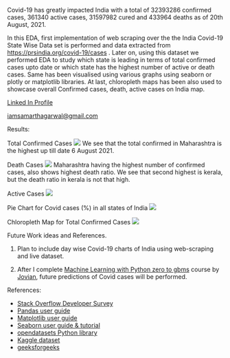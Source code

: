 Covid-19 has greatly impacted India with a total of 32393286 confirmed cases, 361340 active cases, 31597982 cured and 433964 deaths as of 20th August, 2021.

In this EDA, first implementation of web scraping over the the India Covid-19 State Wise Data set is performed and data extracted from https://prsindia.org/covid-19/cases . Later on, using this dataset we performed EDA to study which state is leading in terms of total confirmed cases upto date or which state has the highest number of active or death cases. Same has been visualised using various graphs using seaborn or plotly or matplotlib libraries. At last, chloropleth maps has been also used to showcase overall Confirmed cases, death, active cases on India map.

[Linked In Profile](https://www.linkedin.com/in/samarth-agarwal-93004a177/)

[iamsamarthagarwal@gmail.com](iamsamarthagarwal@gmail.com)

Results:

Total Confirmed Cases
<img src="https://github.com/samarth1100/Covid_19_Data_Analysis_INDIA/blob/main/Confirmed%20cases.png">
We see that the total confirmed in Maharashtra is the highest up till date 6 August 2021.

Death Cases
<img src="https://github.com/samarth1100/Covid_19_Data_Analysis_INDIA/blob/main/death%20cases.jfif">
Maharashtra having the highest number of confirmed cases, also shows highest death ratio. We see that second highest is kerala, but the death ratio in kerala is not that high. 

Active Cases
<img src="https://github.com/samarth1100/Covid_19_Data_Analysis_INDIA/blob/main/active%20cases.jfif">

Pie Chart for Covid cases (%) in all states of India
<img src="https://github.com/samarth1100/Covid_19_Data_Analysis_INDIA/blob/main/pie%20chart.jfif">

Chloropleth Map for Total Confirmed Cases
<img src="https://github.com/samarth1100/Covid_19_Data_Analysis_INDIA/blob/main/confirmed%20cases%20chloropleth%20map.jfif">

Future Work ideas and References.
1) Plan to include day wise Covid-19 charts of India using web-scraping and live dataset. 

2) After I complete [Machine Learning with Python zero to gbms](https://jovian.ai/learn/machine-learning-with-python-zero-to-gbms) course by [Jovian](jovian.ai), future predictions of Covid cases will be performed.


 References:

- [Stack Overflow Developer Survey](https://insights.stackoverflow.com)
- [Pandas user guide](https://pandas.pydata.org)
- [Matplotlib user guide](https://matplotlib.org)
- [Seaborn user guide & tutorial](https://seaborn.pydata.org/tutorial.html)
- [opendatasets Python library](https://github.com/JovianML/opendatasets)
- [Kaggle dataset](https://www.kaggle.com/)
- [geeksforgeeks](https://www.geeksforgeeks.org)
